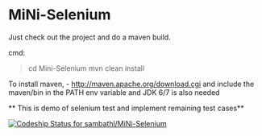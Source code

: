 MiNi-Selenium
=============

Just check out the project and do a maven build.

cmd:
>cd Mini-Selenium
>mvn clean install

To install maven, - http://maven.apache.org/download.cgi and include the maven/bin in the PATH env variable and JDK 6/7 is also needed

** This is demo of selenium test and implement remaining test cases**

[ ![Codeship Status for sambathl/MiNi-Selenium](https://codeship.com/projects/15fa45c0-68d2-0132-8d30-2e6eb6c96edf/status?branch=master)](https://codeship.com/projects/53400)




